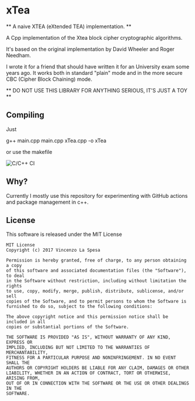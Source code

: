 # xTea

** A naive XTEA (eXtended TEA) implementation. **

A Cpp implementation of the Xtea block cipher cryptographic algorithms.

It's based on the original implementation by David Wheeler and Roger Needham.

I wrote it for a friend that should have written it for an University exam some years ago.
It works both in standard "plain" mode and in the more secure CBC (Cipher Block Chaining) mode.

** DO NOT USE THIS LIBRARY FOR ANYTHING SERIOUS, IT'S JUST A TOY **

## Compiling

Just

g++ main.cpp main.cpp xTea.cpp -o xTea

or use the makefile

![C/C++ CI](https://github.com/VincenzoLaSpesa/xTea/workflows/C/C++%20CI/badge.svg)

## Why?

Currently I mostly use this repository for experimenting with GitHub actions and package management in c++.

## License

This software is released under the MIT License 


    MIT License
    Copyright (c) 2017 Vincenzo La Spesa
    
    Permission is hereby granted, free of charge, to any person obtaining a copy
    of this software and associated documentation files (the "Software"), to deal
    in the Software without restriction, including without limitation the rights
    to use, copy, modify, merge, publish, distribute, sublicense, and/or sell
    copies of the Software, and to permit persons to whom the Software is
    furnished to do so, subject to the following conditions:

    The above copyright notice and this permission notice shall be included in all
    copies or substantial portions of the Software.

    THE SOFTWARE IS PROVIDED "AS IS", WITHOUT WARRANTY OF ANY KIND, EXPRESS OR
    IMPLIED, INCLUDING BUT NOT LIMITED TO THE WARRANTIES OF MERCHANTABILITY,
    FITNESS FOR A PARTICULAR PURPOSE AND NONINFRINGEMENT. IN NO EVENT SHALL THE
    AUTHORS OR COPYRIGHT HOLDERS BE LIABLE FOR ANY CLAIM, DAMAGES OR OTHER
    LIABILITY, WHETHER IN AN ACTION OF CONTRACT, TORT OR OTHERWISE, ARISING FROM,
    OUT OF OR IN CONNECTION WITH THE SOFTWARE OR THE USE OR OTHER DEALINGS IN THE
    SOFTWARE.